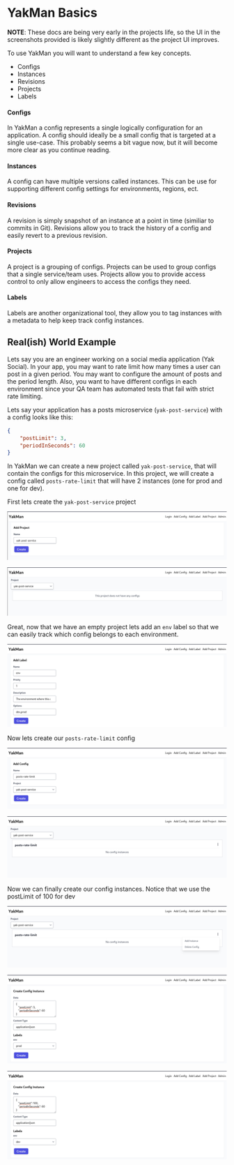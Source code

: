 # YakMan Basics

**NOTE**: These docs are being very early in the projects life, so the UI in the screenshots provided is likely slightly different as the project UI improves. 

To use YakMan you will want to understand a few key concepts. 

- Configs
- Instances
- Revisions
- Projects
- Labels



#### Configs

In YakMan a config represents a single logically configuration for an application. 
A config should ideally be a small config that is targeted at a single use-case.
This probably seems a bit vague now, but it will become more clear as you continue reading.

#### Instances

A config can have multiple versions called instances. This can be use for supporting different config settings for environments, regions, ect.

#### Revisions

A revision is simply snapshot of an instance at a point in time (similiar to commits in Git). Revisions allow you to track the history of a config and easily revert to a previous revision.

#### Projects

A project is a grouping of configs. Projects can be used to group configs that a single service/team uses. Projects allow you to provide access control to only allow engineers to access the configs they need.


#### Labels

Labels are another organizational tool, they allow you to tag instances with a metadata to help keep track config instances.



## Real(ish) World Example

Lets say you are an engineer working on a social media application (Yak Social). In your app, you may want to rate limit how many times a user can post in a given period. You may want to configure the amount of posts and the period length. 
Also, you want to have different configs in each environment since your QA team has automated tests that fail with strict rate limiting.


Lets say your application has a posts microservice (`yak-post-service`) with a config looks like this:

```json
{
    "postLimit": 3,
    "periodInSeconds": 60
}
```


In YakMan we can create a new project called `yak-post-service`, that will contain the configs for this microservice. In this project, we will create a config called `posts-rate-limit` that will have 2 instances (one for prod and one for dev).

First lets create the `yak-post-service` project

![](./images/yakman-basics/create-project.png)

![](./images/yakman-basics/empty-project.png)


Great, now that we have an empty project lets add an `env` label so that we can easily track which config belongs to each environment.  


![](./images/yakman-basics/create-label.png)


Now lets create our `posts-rate-limit` config

![](./images/yakman-basics/create-config.png)


![](./images/yakman-basics/empty-config.png)


Now we can finally create our config instances. Notice that we use the postLimit of 100 for dev

![](./images/yakman-basics/create-instance-popup.png)

![](./images/yakman-basics/create-instance-prod.png)

![](./images/yakman-basics/create-instance-dev.png)

